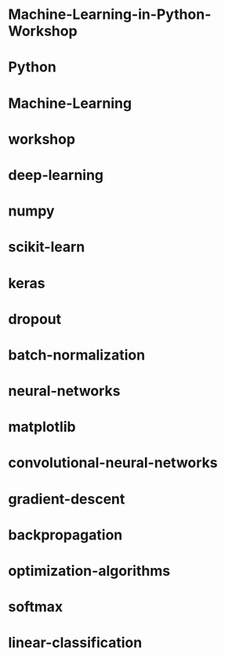 #  Machine-Learning-in-Python-Workshop
#  Python
#  Machine-Learning
#  workshop 
#  deep-learning 
#  numpy 
#  scikit-learn
#  keras 
#  dropout
#  batch-normalization
#  neural-networks
#  matplotlib 
#  convolutional-neural-networks
#  gradient-descent
#  backpropagation
#  optimization-algorithms 
#  softmax
#  linear-classification 
